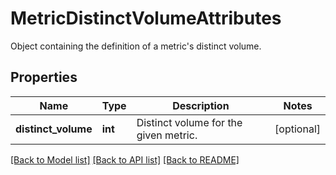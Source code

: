 # MetricDistinctVolumeAttributes

Object containing the definition of a metric's distinct volume.

## Properties

| Name                | Type    | Description                           | Notes      |
| ------------------- | ------- | ------------------------------------- | ---------- |
| **distinct_volume** | **int** | Distinct volume for the given metric. | [optional] |

[[Back to Model list]](README.md#documentation-for-models) [[Back to API list]](README.md#documentation-for-api-endpoints) [[Back to README]](README.md)
